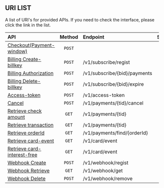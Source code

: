 ## URI LIST
A list of URI's for provided APIs. If you need to check the interface, please click the link in the list.

| API                                                               |     Method      |               Endpoint              |   Sandbox |
|:------------------------------------------------------------------|:-------------:|:--------------------------------------|:---------:|
| [Checkout(Payment-window)](/api/nicepay-api-payment-window-url.md) |      `POST`    |                                     |     ○     |
| [Billing Create-billkey](/api/nicepay-api-billing.md)             |      `POST`     |     /v1/subscribe/regist            |     ○     |
| [Billing Authorization](/api/nicepay-api-billing.md)              |      `POST`     |     /v1/subscribe/{bid}/payments    |     ○     |
| [Billing Delete-billkey](/api/payment-subscribe.md)               |      `POST`     |     /v1/subscribe/{bid}/expire      |     ○     |
| [Access-token](/api/nicepay-api-access-token.md)                  |      `POST`     |     /v1/access-token                |     ○     |
| [Cancel](/api/nicepay-api-cancel.md)                              |      `POST`     |     /v1/payments/{tid}/cancel       |     △     |
| [Retrieve check amount](/api/nicepay-api-retrieve.md#check-amount-api-request-parameter)              |       `GET`     |     /v1/payments/{tid}              |     ○     |
| [Retrieve transaction](/api/nicepay-api-retrieve.md#retrieve-a-transaction-with-tidtransaction-id)              |       `GET`     |     /v1/payments/{tid}              |     ○     |
| [Retrieve orderId](/api/nicepay-api-retrieve.md#retrieve-a-transaction-with-orderid)                  |       `GET`     |     /v1/payments/find/{orderId}     |     ○     |
| [Retrieve card-event](/api/nicepay-api-retrieve.md#card-event-api)               |       `GET`     |     /v1/card/event                  |     ×     |
| [Retrieve card-interest-free](/api/nicepay-api-retrieve.md#interest-free-installment-information-api)       |       `GET`     |     /v1/card/event                  |     ×     |
| [Webhook Create](/api/nicepay-api-webhook.md) |      `POST`    |     /v1/webhook/regist      |     ×     |
| [Webhook Retrieve](/api/nicepay-api-webhook.md) |      `GET`    |    /v1/webhook/get     |     ×     |
| [Webhook Delete](/api/nicepay-api-webhook.md) |      `POST`    |      /v1/webhook/remove      |     ×     |